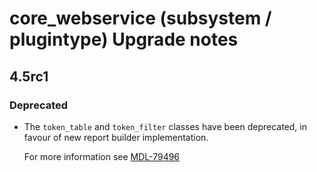 # core_webservice (subsystem / plugintype) Upgrade notes

## 4.5rc1

### Deprecated

- The `token_table` and `token_filter` classes have been deprecated, in favour of new report builder implementation.

  For more information see [MDL-79496](https://tracker.agpu.org/browse/MDL-79496)
